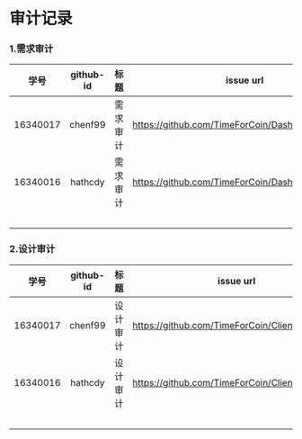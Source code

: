 # 审计记录

### 1.需求审计



|   学号   | github-id |   标题   | issue url                                           |
| :------: | :-------: | :------: | --------------------------------------------------- |
| 16340017 |  chenf99  | 需求审计 | <https://github.com/TimeForCoin/Dashboard/issues/4> |
| 16340016 |  hathcdy  | 需求审计 | https://github.com/TimeForCoin/Dashboard/issues/6   |
|          |           |          |                                                     |
|          |           |          |                                                     |
|          |           |          |                                                     |
|          |           |          |                                                     |
|          |           |          |                                                     |

### 2.设计审计



|   学号   | github-id |   标题   | issue url                                         |
| :------: | :-------: | :------: | ------------------------------------------------- |
| 16340017 |  chenf99  | 设计审计 | <https://github.com/TimeForCoin/Client/issues/42> |
| 16340016 |  hathcdy  | 设计审计 | https://github.com/TimeForCoin/Client/issues/44   |
|          |           |          |                                                   |
|          |           |          |                                                   |
|          |           |          |                                                   |
|          |           |          |                                                   |
|          |           |          |                                                   |

